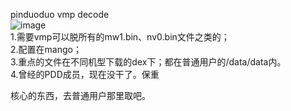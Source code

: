 pinduoduo vmp decode  
![image](https://github.com/F5D4SF65/pinduoduo_vmp_decode/blob/main/sources.png)   
1.需要vmp可以脱所有的mw1.bin、nv0.bin文件之类的；    
2.配置在mango；   
3.重点的文件在不同机型下载的dex下；都在普通用户的/data/data内。  
4.曾经的PDD成员，现在没干了。保重  

核心的东西，去普通用户那里取吧。

